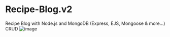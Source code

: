 # Recipe-Blog.v2
Recipe Blog with Node.js and MongoDB (Express, EJS, Mongoose &amp; more...) CRUD 
![image](https://user-images.githubusercontent.com/107072477/234550159-b319ad5f-8510-4931-8487-11d90d2c1388.png)

